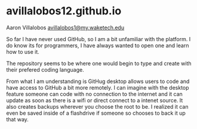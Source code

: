 # avillalobos12.github.io
Aaron Villalobos avillalobos1@my.waketech.edu

So far I have never used GitHub, so I am a bit unfamiliar with the platform. I do know its for programmers, I have always wanted to open one and learn how to use it. 

The repository seems to be where one would begin to type and create with their prefered coding language.

From what I am understanding is GitHug desktop allows users to code and have access to GitHub a bit more remotely. I can imagine with the desktop feature someone can code with no connection
to the internet and it can update as soon as there is a wifi or direct connect to a intenet source. It also creates backups wherever you choose the root to be. I realized it can even be saved inside of a 
flashdrive if someone so chooses to back it up that way. 
